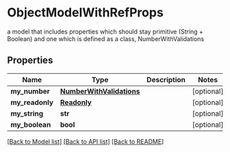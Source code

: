 # ObjectModelWithRefProps

a model that includes properties which should stay primitive (String + Boolean) and one which is defined as a class, NumberWithValidations

## Properties
Name | Type | Description | Notes
------------ | ------------- | ------------- | -------------
**my_number** | [**NumberWithValidations**](NumberWithValidations.md) |  | [optional] 
**my_readonly** | [**Readonly**](Readonly.md) |  | [optional] 
**my_string** | **str** |  | [optional] 
**my_boolean** | **bool** |  | [optional] 

[[Back to Model list]](../README.md#documentation-for-models) [[Back to API list]](../README.md#documentation-for-api-endpoints) [[Back to README]](../README.md)



